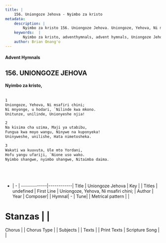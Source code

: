 ```yaml
---
title: |
    156. Uniongoze Jehova - Nyimbo za kristo
metadata:
    description: |
        Nyimbo za kristo 156. Uniongoze Jehova. Uniongoze, Yehova, Ni msafiri chini; Ni mnyonge, u hodari, `Nilinde kwa mkono.  Unitunze, unilinde, Unionyeshe njia!  
    keywords:  |
        Nyimbo za kristo, adventhymnals, advent hymnals, Uniongoze Jehova, Uniongoze, Yehova, Ni msafiri chini;. 
    author: Brian Onang'o
---
```


#### Advent Hymnals
## 156. UNIONGOZE JEHOVA
####  Nyimbo za kristo,

```txt

1
Uniongoze, Yehova, Ni msafiri chini;
Ni mnyonge, u hodari, `Nilinde kwa mkono. 
Unitunze, unilinde, Unionyeshe njia!

2
Na kisima cha uzima, Maji ya utabibu, 
Fungua kwa moyo wangu, Ninywe na kuponyeka! 
Uninyweshe, unilishe, Hata nimetosheka.

3
Wakati wa kuuvuta, Ule mto Yordani, 
Hofu yangu ufariji, `Nione uso wako. 
Nyimbo shangwe, nyimbo shangwe, Nitaimba daima.






```

- |   -  |
-------------|------------|
Title | Uniongoze Jehova |
Key |  |
Titles | undefined |
First Line | Uniongoze, Yehova, Ni msafiri chini; |
Author | 
Year | 
Composer| |
Hymnal|  - |
Tune|  |
Metrical pattern | |
# Stanzas |  |
Chorus |  |
Chorus Type |  |
Subjects | |
Texts |  |
Print Texts | 
Scripture Song |  |
    
